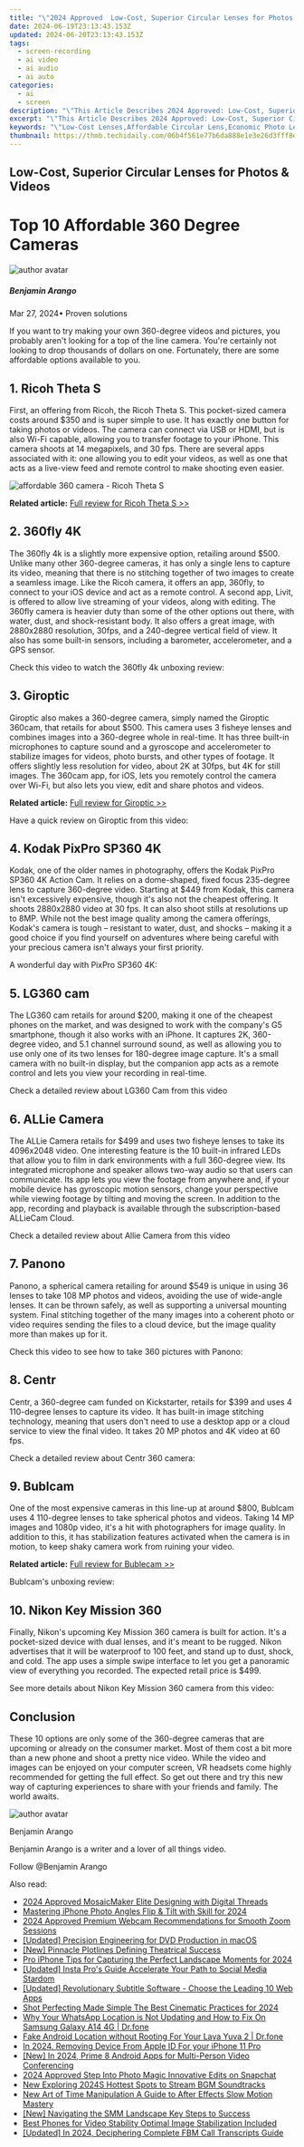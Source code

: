 ```yaml
---
title: "\"2024 Approved  Low-Cost, Superior Circular Lenses for Photos & Videos\""
date: 2024-06-19T23:13:43.153Z
updated: 2024-06-20T23:13:43.153Z
tags: 
  - screen-recording
  - ai video
  - ai audio
  - ai auto
categories: 
  - ai
  - screen
description: "\"This Article Describes 2024 Approved: Low-Cost, Superior Circular Lenses for Photos & Videos\""
excerpt: "\"This Article Describes 2024 Approved: Low-Cost, Superior Circular Lenses for Photos & Videos\""
keywords: "\"Low-Cost Lenses,Affordable Circular Lens,Economic Photo Lenses,Budget Video Lenses,Cheap Quality Lenses,Circular Lens Savings,Value Circular Photography\""
thumbnail: https://thmb.techidaily.com/06b4f561e77b6da888e1e3e26d3fff8eafe69267efcd4ca3c81ccca7b6840330.jpg
---
```


## Low-Cost, Superior Circular Lenses for Photos & Videos

# Top 10 Affordable 360 Degree Cameras

![author avatar](https://images.wondershare.com/filmora/article-images/benjamin-arango-author.jpg)

##### Benjamin Arango

 Mar 27, 2024• Proven solutions

If you want to try making your own 360-degree videos and pictures, you probably aren't looking for a top of the line camera. You're certainly not looking to drop thousands of dollars on one. Fortunately, there are some affordable options available to you.

## 1\. Ricoh Theta S

First, an offering from Ricoh, the Ricoh Theta S. This pocket-sized camera costs around $350 and is super simple to use. It has exactly one button for taking photos or videos. The camera can connect via USB or HDMI, but is also Wi-Fi capable, allowing you to transfer footage to your iPhone. This camera shoots at 14 megapixels, and 30 fps. There are several apps associated with it: one allowing you to edit your videos, as well as one that acts as a live-view feed and remote control to make shooting even easier.

![affordable 360 camera - Ricoh Theta S](https://images.wondershare.com/filmora/article-images/affordable-360-camera-ricoh-theta-s.jpg)

**Related article:** [Full review for Ricoh Theta S >>](https://tools.techidaily.com/wondershare/filmora/download/)

## 2\. 360fly 4K

The 360fly 4k is a slightly more expensive option, retailing around $500\. Unlike many other 360-degree cameras, it has only a single lens to capture its video, meaning that there is no stitching together of two images to create a seamless image. Like the Ricoh camera, it offers an app, 360fly, to connect to your iOS device and act as a remote control. A second app, Livit, is offered to allow live streaming of your videos, along with editing. The 360fly camera is heavier duty than some of the other options out there, with water, dust, and shock-resistant body. It also offers a great image, with 2880x2880 resolution, 30fps, and a 240-degree vertical field of view. It also has some built-in sensors, including a barometer, accelerometer, and a GPS sensor.

Check this video to watch the 360fly 4k unboxing review:

## 3\. Giroptic

Giroptic also makes a 360-degree camera, simply named the Giroptic 360cam, that retails for about $500\. This camera uses 3 fisheye lenses and combines images into a 360-degree whole in real-time. It has three built-in microphones to capture sound and a gyroscope and accelerometer to stabilize images for videos, photo bursts, and other types of footage. It offers slightly less resolution for video, about 2K at 30fps, but 4K for still images. The 360cam app, for iOS, lets you remotely control the camera over Wi-Fi, but also lets you view, edit and share photos and videos.

**Related article:** [Full review for Giroptic >>](https://tools.techidaily.com/wondershare/filmora/download/)

Have a quick review on Giroptic from this video:

## 4\. Kodak PixPro SP360 4K

Kodak, one of the older names in photography, offers the Kodak PixPro SP360 4K Action Cam. It relies on a dome-shaped, fixed focus 235-degree lens to capture 360-degree video. Starting at $449 from Kodak, this camera isn't excessively expensive, though it's also not the cheapest offering. It shoots 2880x2880 video at 30 fps. It can also shoot stills at resolutions up to 8MP. While not the best image quality among the camera offerings, Kodak's camera is tough – resistant to water, dust, and shocks – making it a good choice if you find yourself on adventures where being careful with your precious camera isn't always your first priority.

A wonderful day with PixPro SP360 4K:

## 5\. LG360 cam

The LG360 cam retails for around $200, making it one of the cheapest phones on the market, and was designed to work with the company's G5 smartphone, though it also works with an iPhone. It captures 2K, 360-degree video, and 5.1 channel surround sound, as well as allowing you to use only one of its two lenses for 180-degree image capture. It's a small camera with no built-in display, but the companion app acts as a remote control and lets you view your recording in real-time.

Check a detailed review about LG360 Cam from this video

## 6\. ALLie Camera

The ALLie Camera retails for $499 and uses two fisheye lenses to take its 4096x2048 video. One interesting feature is the 10 built-in infrared LEDs that allow you to film in dark environments with a full 360-degree view. Its integrated microphone and speaker allows two-way audio so that users can communicate. Its app lets you view the footage from anywhere and, if your mobile device has gyroscopic motion sensors, change your perspective while viewing footage by tilting and moving the screen. In addition to the app, recording and playback is available through the subscription-based ALLieCam Cloud.

Check a detailed review about Allie Camera from this video

## 7\. Panono

Panono, a spherical camera retailing for around $549 is unique in using 36 lenses to take 108 MP photos and videos, avoiding the use of wide-angle lenses. It can be thrown safely, as well as supporting a universal mounting system. Final stitching together of the many images into a coherent photo or video requires sending the files to a cloud device, but the image quality more than makes up for it.

Check this video to see how to take 360 pictures with Panono:

## 8\. Centr

Centr, a 360-degree cam funded on Kickstarter, retails for $399 and uses 4 110-degree lenses to capture its video. It has built-in image stitching technology, meaning that users don't need to use a desktop app or a cloud service to view the final video. It takes 20 MP photos and 4K video at 60 fps.

Check a detailed review about Centr 360 camera:

## 9\. Bublcam

One of the most expensive cameras in this line-up at around $800, Bublcam uses 4 110-degree lenses to take spherical photos and videos. Taking 14 MP images and 1080p video, it's a hit with photographers for image quality. In addition to this, it has stabilization features activated when the camera is in motion, to keep shaky camera work from ruining your video.

**Related article:** [Full review for Bublecam >>](https://tools.techidaily.com/wondershare/filmora/download/)

Bublcam's unboxing review:

## 10\. Nikon Key Mission 360

Finally, Nikon's upcoming Key Mission 360 camera is built for action. It's a pocket-sized device with dual lenses, and it's meant to be rugged. Nikon advertises that it will be waterproof to 100 feet, and stand up to dust, shock, and cold. The app uses a simple swipe interface to let you get a panoramic view of everything you recorded. The expected retail price is $499.

See more details about Nikon Key Mission 360 camera from this video:

## Conclusion

These 10 options are only some of the 360-degree cameras that are upcoming or already on the consumer market. Most of them cost a bit more than a new phone and shoot a pretty nice video. While the video and images can be enjoyed on your computer screen, VR headsets come highly recommended for getting the full effect. So get out there and try this new way of capturing experiences to share with your friends and family. The world awaits.

![author avatar](https://images.wondershare.com/filmora/article-images/benjamin-arango-author.jpg)

Benjamin Arango

Benjamin Arango is a writer and a lover of all things video.

Follow @Benjamin Arango

<span class="atpl-alsoreadstyle">Also read:</span>
<div><ul>
<li><a href="https://extra-support.techidaily.com/2024-approved-mosaicmaker-elite-designing-with-digital-threads/"><u>2024 Approved  MosaicMaker Elite  Designing with Digital Threads</u></a></li>
<li><a href="https://extra-support.techidaily.com/mastering-iphone-photo-angles-flip-and-tilt-with-skill-for-2024/"><u>Mastering iPhone Photo Angles  Flip & Tilt with Skill for 2024</u></a></li>
<li><a href="https://extra-support.techidaily.com/2024-approved-premium-webcam-recommendations-for-smooth-zoom-sessions/"><u>2024 Approved  Premium Webcam Recommendations for Smooth Zoom Sessions</u></a></li>
<li><a href="https://extra-support.techidaily.com/updated-precision-engineering-for-dvd-production-in-macos/"><u>[Updated] Precision Engineering for DVD Production in macOS</u></a></li>
<li><a href="https://extra-support.techidaily.com/new-pinnacle-plotlines-defining-theatrical-success/"><u>[New] Pinnacle Plotlines Defining Theatrical Success</u></a></li>
<li><a href="https://extra-support.techidaily.com/pro-iphone-tips-for-capturing-the-perfect-landscape-moments-for-2024/"><u>Pro iPhone Tips for Capturing the Perfect Landscape Moments for 2024</u></a></li>
<li><a href="https://extra-support.techidaily.com/updated-insta-pros-guide-accelerate-your-path-to-social-media-stardom/"><u>[Updated] Insta Pro's Guide  Accelerate Your Path to Social Media Stardom</u></a></li>
<li><a href="https://extra-support.techidaily.com/updated-revolutionary-subtitle-software-choose-the-leading-10-web-apps/"><u>[Updated] Revolutionary Subtitle Software - Choose the Leading 10 Web Apps</u></a></li>
<li><a href="https://extra-support.techidaily.com/shot-perfecting-made-simple-the-best-cinematic-practices-for-2024/"><u>Shot Perfecting Made Simple  The Best Cinematic Practices for 2024</u></a></li>
<li><a href="https://location-social.techidaily.com/why-your-whatsapp-location-is-not-updating-and-how-to-fix-on-samsung-galaxy-a14-4g-drfone-by-drfone-virtual-android/"><u>Why Your WhatsApp Location is Not Updating and How to Fix On Samsung Galaxy A14 4G | Dr.fone</u></a></li>
<li><a href="https://android-location.techidaily.com/fake-android-location-without-rooting-for-your-lava-yuva-2-drfone-by-drfone-virtual/"><u>Fake Android Location without Rooting For Your Lava Yuva 2 | Dr.fone</u></a></li>
<li><a href="https://apple-account.techidaily.com/in-2024-removing-device-from-apple-id-for-your-iphone-11-pro-by-drfone-ios/"><u>In 2024, Removing Device From Apple ID For your iPhone 11 Pro</u></a></li>
<li><a href="https://screen-capture.techidaily.com/new-in-2024-prime-8-android-apps-for-multi-person-video-conferencing/"><u>[New] In 2024, Prime 8 Android Apps for Multi-Person Video Conferencing</u></a></li>
<li><a href="https://snapchat-videos.techidaily.com/2024-approved-step-into-photo-magic-innovative-edits-on-snapchat/"><u>2024 Approved  Step Into Photo Magic  Innovative Edits on Snapchat</u></a></li>
<li><a href="https://sound-tweaking.techidaily.com/new-exploring-2024s-hottest-spots-to-stream-bgm-soundtracks/"><u>New Exploring 2024S Hottest Spots to Stream BGM Soundtracks</u></a></li>
<li><a href="https://ai-editing-video.techidaily.com/new-art-of-time-manipulation-a-guide-to-after-effects-slow-motion-mastery/"><u>New Art of Time Manipulation A Guide to After Effects Slow Motion Mastery</u></a></li>
<li><a href="https://extra-skills.techidaily.com/new-navigating-the-smm-landscape-key-steps-to-success/"><u>[New] Navigating the SMM Landscape  Key Steps to Success</u></a></li>
<li><a href="https://extra-tips.techidaily.com/best-phones-for-video-stability-optimal-image-stabilization-included/"><u>Best Phones for Video Stability  Optimal Image Stabilization Included</u></a></li>
<li><a href="https://screen-mirroring-recording.techidaily.com/updated-in-2024-deciphering-complete-fbm-call-transcripts-guide/"><u>[Updated] In 2024, Deciphering Complete FBM Call Transcripts Guide</u></a></li>
</ul></div>

<ins class="adsbygoogle"
      style="display:block"
      data-ad-client="ca-pub-7571918770474297"
      data-ad-slot="8358498916"
      data-ad-format="auto"
      data-full-width-responsive="true"></ins>